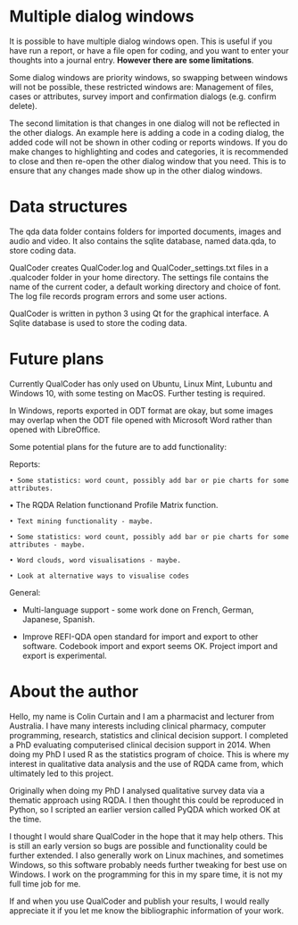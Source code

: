 
#  Multiple dialog windows

It is possible to have multiple dialog windows open. This is useful if you have run a report, or have a file open for coding, and you want to enter your thoughts into a journal entry. **However there are some limitations**.
 
Some dialog windows are priority windows, so swapping between windows will not be possible, these restricted windows are: Management of files, cases or attributes, survey import and confirmation dialogs (e.g. confirm delete). 

The second limitation is that changes in one dialog will not be reflected in the other dialogs. An example here is adding a code in a coding dialog, the added code will not be shown in other coding or reports windows. If you do make changes to highlighting and codes and categories, it is recommended to close and then re-open the other dialog window that you need. This is to ensure that any changes made show up in the other dialog windows.

# Data structures

The qda data folder contains folders for imported documents, images and audio and video. It also contains the sqlite database, named data.qda, to store coding data.

QualCoder creates QualCoder.log and QualCoder_settings.txt files in a .qualcoder folder in your home directory. The settings file contains the name of the current coder, a default working directory and choice of font. The log file records program errors and some user actions.

QualCoder is written in python 3 using Qt for the graphical interface. A Sqlite database is used to store the coding data.


# Future plans

Currently QualCoder has only used on Ubuntu, Linux Mint, Lubuntu and Windows 10, with some testing on MacOS. Further testing is required.

In Windows, reports exported in ODT format are okay, but some images may overlap when the ODT file opened with Microsoft Word rather than opened with LibreOffice.


Some potential plans for the future are to add functionality:


Reports: 

    • Some statistics: word count, possibly add bar or pie charts for some attributes.

   • The RQDA Relation functionand Profile Matrix function.

    • Text mining functionality - maybe.

    • Some statistics: word count, possibly add bar or pie charts for some attributes - maybe.

    • Word clouds, word visualisations - maybe.

    • Look at alternative ways to visualise codes

General:

* Multi-language support - some work done on French, German, Japanese, Spanish.

* Improve REFI-QDA open standard for import and export to other software. Codebook import and export seems OK. Project import and export is experimental.

#  About the author

Hello, my name is Colin Curtain and I am a pharmacist and lecturer from Australia. I have many interests including clinical pharmacy, computer programming, research, statistics and clinical decision support. I completed a PhD evaluating computerised clinical decision support in 2014. When doing my PhD I used R as the statistics program of choice. This is where my interest in qualitative data analysis and the use of RQDA came from, which ultimately led to this project.

Originally when doing my PhD I analysed qualitative survey data via a thematic approach using RQDA. I then thought this could be reproduced in Python, so I scripted an earlier version called PyQDA which worked OK at the time.

I thought I would share QualCoder in the hope that it may help others. This is still an early version so bugs are possible and functionality could be further extended. I also generally work on Linux machines, and sometimes Windows, so this software probably needs further tweaking for best use on Windows. I work on the programming for this in my spare time, it is not my full time job for me.

If and when you use QualCoder and publish your results, I would really appreciate it if you let me know the bibliographic information of your work.
